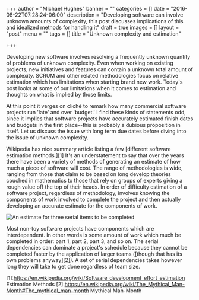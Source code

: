 +++
author = "Michael Hughes"
banner = ""
categories = []
date = "2016-08-22T07:28:24-06:00"
description = "Developing software can involve unknown amounts of complexity, this post discusses implications of this and idealized methods for handling it"
draft = true
images = []
layout = "post"
menu = ""
tags = []
title = "Unknown complexity and estimation"

+++

Developing new software involves resolving a frequently unknown quantity of problems of unknown complexity. Even when working on existing projects, new initiatives and features
can contain a unknown total amount of complexity. SCRUM and other related methodologies focus on relative estimation which has limitations when starting brand new work. 
Today's post looks at some of our limitations when it comes to estimation and thoughts on what is implied by those limits.

<!--more-->

At this point it verges on cliché to remark how many commercial software projects run 'late' and over 'budget.' I find these kinds of statements odd, since it implies that software
projects have accurately estimated finish dates and budgets in the first place--this is probably a dubious proposition in itself. Let us discuss the issue with long term due dates
before diving into the issue of unknown complexity. 

Wikipedia has nice summary article listing a few [different software estimation methods.][1] It's an understatement to say that over the years there have been a variety of methods of generating
an estimate of how much a piece of software will cost. The range of methodologies is wide, ranging from those that claim to be based on long develop theories couched in mathematics to those
that rely on groups of experts giving a rough value off the top of their heads. In order of difficulty estimation of a software project, regardless of methodology, involves knowing the components
of work involved to complete the project and then actually developing an accurate estimate for the components of work.

![An estimate for three serial items to be completed](/images/2016-08-22-unknoqn-complexity/estimate-1.svg "Time Estimate")

Most non-toy software projects have components which are interdependent. In other words is some amount of work which much be completed in order: part 1, part 2, part 3, and so on. The serial dependencies
can dominate a project's schedule because they cannot be completed faster by the application of larger teams ([though that has its own problems anyway][2]). A set of serial dependencies takes however long they will
take to get done regardless of team size.

[1]:https://en.wikipedia.org/wiki/Software_development_effort_estimation Estimation Methods
[2]:https://en.wikipedia.org/wiki/The_Mythical_Man-Month#The_mythical_man-month Mythical Man-Month